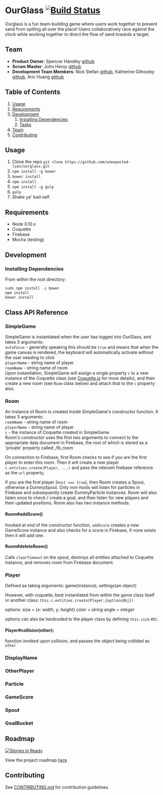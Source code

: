 # OurGlass [![Build Status](https://travis-ci.org/unexpected-lion/ourglass.svg?branch=master)](https://travis-ci.org/unexpected-lion/ourglass)

Ourglass is a fun team-building game where users work together to prevent sand from spilling all over the place! Users collaboratively race against the clock while working together to direct the flow of sand towards a target.

## Team

  - __Product Owner__: Spencer Handley [github](https://github.com/spencer48)
  - __Scrum Master__: John Heroy [github](https://github.com/johnheroy)
  - __Development Team Members__: Nick Stefan [github](https://github.com/nickstefan), Katherine Gilhooley [github](https://github.com/bisutun), Aric Huang [github](https://github.com/concreted)

## Table of Contents

1. [Usage](#Usage)
1. [Requirements](#requirements)
1. [Development](#development)
    1. [Installing Dependencies](#installing-dependencies)
    1. [Tasks](#tasks)
1. [Team](#team)
1. [Contributing](#contributing)

## Usage
1. Clone the repo `git clone https://github.com/unexpected-lion/ourglass.git`
1. `npm install -g bower`
1. `bower install`
1. `npm install`
1. `npm install -g gulp`
1. `gulp`
1. Shake ya' bad self. 

## Requirements

- Node 0.10.x
- Coquette
- Firebase
- Mocha (testing)


## Development

### Installing Dependencies

From within the root directory:

```sh
sudo npm install -g bower
npm install
bower install
```


## Class API Reference

### SimpleGame

SimpleGame is instantiated when the user has logged into OurGlass, and takes 3 arguments:   
`autoFocus` - generally speaking this should be `true` and means that when the game canvas is rendered, the keyboard will automatically activate without the user needing to click   
`playerName` - string name of player   
`roomName` - string name of room   
Upon instantiation, SimpleGame will assign a single property `c` to a new instance of the Coquette class (see [Coquette.js](https://github.com/maryrosecook/coquette) for more details), and then create a new room (see `Room` class below) and attach that to the `c` property also.

### Room

An instance of Room is created inside SimpleGame's constructor function. It takes 3 arguments:   
`roomName` - string name of room   
`playerName` - string name of player   
`c` - the instance of Coquette created in SimpleGame   
Room's constructor uses the first two arguments to connect to the appropriate data document in Firebase, the root of which is stored as a 'private' property called _fb_room

On connection to Firebase, first Room checks to see if you are the first player to enter this room. Then it will create a new player `c.entities.create(Player, ...)` and pass the relevant firebase reference as the `url` property. 

If you are the first player (`host === true`), then Room creates a Spout, otherwise a DummySpout. Only non-hosts will listen for particles in Firebase and subsequently create DummyParticle instances. Room will also listen once to check / create a goal, and then listen for new players and their updated positions. Room also has two instance methods:

#### Room#addScore()   
Invoked at end of the constructor function, `addScore` creates a new GameScore instance and also checks for a score in Firebase, if none exists then it will add one.

#### Room#deleteRoom()   
Calls `clearTimeout` on the spout, destroys all entities attached to Coquette instance, and removes room from Firebase document.

### Player
Defined as taking arguments: game(instance), settings(an object)

However, with coquette, best instantiated from within the game class itself or another class:
`this.c.entities.create(Player,{optionsObj})`

options:
  size = {x: _width_, y: _height_}
  color = _string_
  angle = _integer_
  
options can also be hardcoded to the player class by defining `this.size` etc.

#### Player#collision(other):
function invoked upon collision, and passes the object being collided as `other`

### DisplayName

### OtherPlayer

### Particle

### GameScore

### Spout

### GoalBucket


## Roadmap

[![Stories in Ready](https://badge.waffle.io/unexpected-lion/ourglass.svg?label=ready&title=Ready)](http://waffle.io/unexpected-lion/ourglass)

View the project roadmap [here](https://github.com/unexpected-lion/ourglass/issues)


## Contributing

See [CONTRIBUTING.md](https://github.com/unexpected-lion/ourglass/blob/master/contributing.md) for contribution guidelines.
